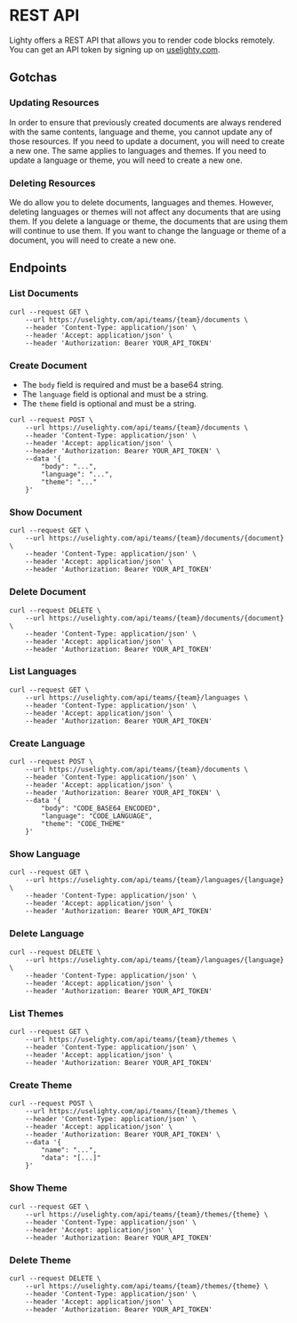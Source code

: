 # REST API

Lighty offers a REST API that allows you to render code blocks remotely. You can get an API token by signing up on [uselighty.com](https://uselighty.com/register).

## Gotchas

### Updating Resources

In order to ensure that previously created documents are always rendered with the same contents, language and theme, you cannot update any of those resources. If you need to update a document, you will need to create a new one. The same applies to languages and themes. If you need to update a language or theme, you will need to create a new one.

### Deleting Resources

We do allow you to delete documents, languages and themes. However, deleting languages or themes will not affect any documents that are using them. If you delete a language or theme, the documents that are using them will continue to use them. If you want to change the language or theme of a document, you will need to create a new one.

## Endpoints

### List Documents

```shell
curl --request GET \
    --url https://uselighty.com/api/teams/{team}/documents \
    --header 'Content-Type: application/json' \
    --header 'Accept: application/json' \
    --header 'Authorization: Bearer YOUR_API_TOKEN'
```

### Create Document

- The `body` field is required and must be a base64 string.
- The `language` field is optional and must be a string.
- The `theme` field is optional and must be a string.

```http
curl --request POST \
    --url https://uselighty.com/api/teams/{team}/documents \
    --header 'Content-Type: application/json' \
    --header 'Accept: application/json' \
    --header 'Authorization: Bearer YOUR_API_TOKEN' \
    --data '{
        "body": "...",
	    "language": "...",
	    "theme": "..."
    }'
```

### Show Document

```shell
curl --request GET \
    --url https://uselighty.com/api/teams/{team}/documents/{document} \
    --header 'Content-Type: application/json' \
    --header 'Accept: application/json' \
    --header 'Authorization: Bearer YOUR_API_TOKEN'
```

### Delete Document

```shell
curl --request DELETE \
    --url https://uselighty.com/api/teams/{team}/documents/{document} \
    --header 'Content-Type: application/json' \
    --header 'Accept: application/json' \
    --header 'Authorization: Bearer YOUR_API_TOKEN'
```

### List Languages

```shell
curl --request GET \
    --url https://uselighty.com/api/teams/{team}/languages \
    --header 'Content-Type: application/json' \
    --header 'Accept: application/json' \
    --header 'Authorization: Bearer YOUR_API_TOKEN'
```

### Create Language

```shell
curl --request POST \
    --url https://uselighty.com/api/teams/{team}/documents \
    --header 'Content-Type: application/json' \
    --header 'Accept: application/json' \
    --header 'Authorization: Bearer YOUR_API_TOKEN' \
    --data '{
        "body": "CODE_BASE64_ENCODED",
	    "language": "CODE_LANGUAGE",
	    "theme": "CODE_THEME"
    }'
```

### Show Language

```shell
curl --request GET \
    --url https://uselighty.com/api/teams/{team}/languages/{language} \
    --header 'Content-Type: application/json' \
    --header 'Accept: application/json' \
    --header 'Authorization: Bearer YOUR_API_TOKEN'
```

### Delete Language

```shell
curl --request DELETE \
    --url https://uselighty.com/api/teams/{team}/languages/{language} \
    --header 'Content-Type: application/json' \
    --header 'Accept: application/json' \
    --header 'Authorization: Bearer YOUR_API_TOKEN'
```

### List Themes

```shell
curl --request GET \
    --url https://uselighty.com/api/teams/{team}/themes \
    --header 'Content-Type: application/json' \
    --header 'Accept: application/json' \
    --header 'Authorization: Bearer YOUR_API_TOKEN'
```

### Create Theme

```shell
curl --request POST \
    --url https://uselighty.com/api/teams/{team}/themes \
    --header 'Content-Type: application/json' \
    --header 'Accept: application/json' \
    --header 'Authorization: Bearer YOUR_API_TOKEN' \
    --data '{
	    "name": "...",
	    "data": "[...]"
    }'
```

### Show Theme

```shell
curl --request GET \
    --url https://uselighty.com/api/teams/{team}/themes/{theme} \
    --header 'Content-Type: application/json' \
    --header 'Accept: application/json' \
    --header 'Authorization: Bearer YOUR_API_TOKEN'
```

### Delete Theme

```shell
curl --request DELETE \
    --url https://uselighty.com/api/teams/{team}/themes/{theme} \
    --header 'Content-Type: application/json' \
    --header 'Accept: application/json' \
    --header 'Authorization: Bearer YOUR_API_TOKEN'
```
